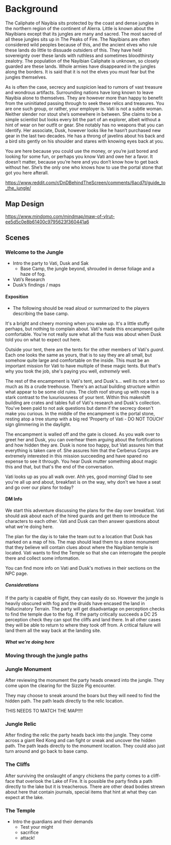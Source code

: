 # Background
The Caliphate of Nayibia sits protected by the coast and dense jungles in the northern region of the continent of Alerra. Little is known about the Nayibians except that its jungles are many and sacred. The most sacred of all these jungles sits up in The Peaks of Fire. The Nayibians are often considered wild peoples because of this, and the ancient elves who rule these lands do little to dissuade outsiders of this. They have held sovereignty over these lands with ruthless and sometimes bloodthirsty zealotry. The population of the Nayibian Caliphate is unknown, so closely guarded are these lands. Whole armies have disappeared in the jungles along the borders. It is said that it is not the elves you must fear but the jungles themselves.

As is often the case, secrecy and suspicion lead to rumors of vast treasure and wondrous artifacts. Surrounding nations have long known to leave Nayibia alone to themselves. They are however more than happy to benefit from the uninitiated passing through to seek these relics and treasures. You are one such group, or rather, your employer is. Vati is not a subtle woman. Neither slender nor stout she’s somewhere in between. She claims to be a simple scientist but looks every bit the part of an explorer, albeit without a hint of wear on her outfit or gear. She notably has no weapons that you can identify. Her associate, Dusk, however looks like he hasn’t purchased new gear in the last two decades. He has a throng of javelins about his back and a bird sits gently on his shoulder and stares with knowing eyes back at you.

You are here because you could use the money, or you’re just bored and looking for some fun, or perhaps you know Vati and owe her a favor. It doesn’t matter, because you’re here and you don’t know how to get back without her. She’s the only one who knows how to use the portal stone that got you here afterall.

https://www.reddit.com/r/DnDBehindTheScreen/comments/6acd7t/guide_to_the_jungle/

## Map Design
https://www.mindomo.com/mindmap/maw-of-ylrut-ee5d5c0e8b61400c9795623f360441a6

## Scenes
### Welcome to the Jungle
- Intro the party to Vati, Dusk and Sak
  - Base Camp, the jungle beyond, shrouded in dense foliage and a haze of fog.
- Vati’s Research
- Dusk’s findings / maps

#### Exposition
- The following should be read aloud or summarized to the players describing the base camp.

It's a bright and cheery morning when you wake up. It's a little stuffy perhaps, but nothing to complain about. Vati's made this encampment quite comfortable. You're not really sure what all the fuss was about when Dusk told you on what to expect out here.

Outside your tent, there are the tents for the other members of Vati's _guard_. Each one looks the same as yours, that is to say they are all small, but somehow quite large and comfortable on the inside. This must be an important mission for Vati to have multiple of these magic tents. But that's why you took the job, she's paying you well, _extremely_ well.

The rest of the encampment is Vati's tent, and Dusk's... well its not a tent so much as its a crude treehouse. There's an actual building structure within what appear to be some old ruins. The cloth roof strung up with rope is a stark contrast to the luxuriousness of your tent. Within this makeshift building are crates and tables full of Vati's research and Dusk's collection. You've been paid to not ask questions but damn if the secrecy doesn't make you curious. In the middle of the encampment is the portal stone, resting atop a tree stump with a big red 'Property of Vati - DO NOT TOUCH' sign glimmering in the daylight.

The encampment is walled off and the gate is closed. As you walk over to greet her and Dusk, you can overhear them arguing about the fortifications and how hidden they are. Dusk is none too happy, but Vati assures him that everything is taken care of. She assures him that the Cerberus Corps are extremely interested in this mission succeeding and have spared no expense to see it through. You hear Dusk mutter something about magic this and that, but that's the end of the conversation.

Vati looks up as you all walk over. Ahh yes, good morning! Glad to see you're all up and about, breakfast is on the way, why don't we have a seat and go over our plans for today?

#### DM Info
We start this adventure discussing the plans for the day over breakfast. Vati should ask about each of the hired guards and get them to introduce the characters to each other. Vati and Dusk can then answer questions about what we're doing here.

The plan for the day is to take the team out to a location that Dusk has marked on a map of his. The map should lead them to a stone monument that they believe will contain clues about where the Nayibian temple is located. Vati wants to find the Temple so that she can interrogate the people there and collect some information.

You can find more info on Vati and Dusk's motives in their sections on the NPC page.

##### Considerations

If the party is capable of flight, they can easily do so. However the jungle is heavily obscured with fog and the druids have encased the land in Hallucinatory Terrain. The party will get disadvantage on perception checks to find the temple due to the fog. If the party critically succeeds a DC 25 perception check they can spot the cliffs and land there. In all other cases they will be able to return to where they took off from. A critical failure will land them all the way back at the landing site.  

##### What we're doing here

### Moving through the jungle paths


### Jungle Monument
After reviewing the monument the party heads onward into the jungle. They come upon the clearing for the Sizzle Pig encounter.

They may choose to sneak around the boars but they will need to find the hidden path. The path leads directly to the relic location.

THIS NEEDS TO MATCH THE MAP!!!!

### Jungle Relic
After finding the relic the party heads back into the jungle. They come across a giant Red Kong and can fight or sneak and uncover the hidden path. The path leads directly to the monument location. They could also just turn around and go back to base camp.

### The Cliffs
After surviving the onslaught of angry chickens the party comes to a cliff-face that overlook the Lake of Fire. It is possible the party finds a path directly to the lake but it is treacherous. There are other dead bodies strewn about here that contain journals, special items that hint at what they can expect at the lake.

### The Temple

- Intro the guardians and their demands
  - Test your might
  - sacrifice
  - attack!
